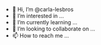 - 👋 Hi, I’m @carla-lesbros
- 👀 I’m interested in ...
- 🌱 I’m currently learning ...
- 💞️ I’m looking to collaborate on ...
- 📫 How to reach me ...

<!---
carla-lesbros/carla-lesbros is a ✨ special ✨ repository because its `README.md` (this file) appears on your GitHub profile.
You can click the Preview link to take a look at your changes.
--->
